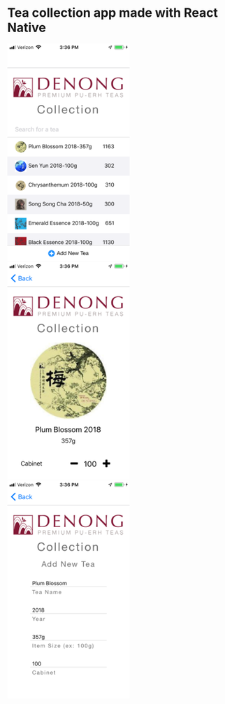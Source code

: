 # Tea collection app made with React Native

<span>
<img src="Tea_List.PNG" alt="Tea List Screenshot" width="280"/>
<img src="Tea_Detail.PNG" alt="Tea Detail Screenshot" width="280"/>
<img src="Add_New_Tea.PNG" alt="Add New Tea Screenshot" width="280"/>
</span>

